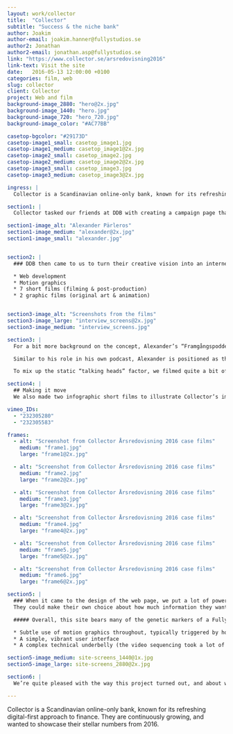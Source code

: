 ```yaml
---
layout: work/collector
title:  "Collector"
subtitle: "Success & the niche bank"
author: Joakim
author-email: joakim.hanner@fullystudios.se
author2: Jonathan
author2-email: jonathan.asp@fullystudios.se
link: "https://www.collector.se/arsredovisning2016"
link-text: Visit the site
date:   2016-05-13 12:00:00 +0100
categories: film, web
slug: collector
client: Collector
project: Web and film
background-image_2880: "hero@2x.jpg"
background-image_1440: "hero.jpg"
background-image_720: "hero_720.jpg"
background-image_color: "#AC77BB"

casetop-bgcolor: "#29173D"
casetop-image1_small: casetop_image1.jpg
casetop-image1_medium: casetop_image1@2x.jpg
casetop-image2_small: casetop_image2.jpg
casetop-image2_medium: casetop_image2@2x.jpg
casetop-image3_small: casetop_image3.jpg
casetop-image3_medium: casetop_image3@2x.jpg

ingress: |
  Collector is a Scandinavian online-only bank, known for its refreshing digital-first approach to finance. They are continuously growing, and wanted to showcase their stellar numbers from 2016.

section1: |
  Collector tasked our friends at DDB with creating a campaign page that presented their 2016 Financial Report in an understandable and compelling way. They came up with inspired idea of bringing in a famous Swedish podcaster, Alexander Pärleros. 

section1-image_alt: "Alexander Pärleros"
section1-image_medium: "alexander@2x.jpg"
section1-image_small: "alexander.jpg"


section2: |
  ### DDB then came to us to turn their creative vision into an internet reality, which entailed: 

  * Web development 
  * Motion graphics 
  * 7 short films (filming & post-production) 
  * 2 graphic films (original art & animation) 


section3-image_alt: "Screenshots from the films"
section3-image_large: "interview_screens@2x.jpg"
section3-image_medium: "interview_screens.jpg"

section3: |
  For a bit more background on the concept, Alexander’s “Framgångspodden” (which translates to The Success Podcast) tells stories of Nordic entrepreneurs disrupting industries through creativity and sheer determination. 

  Similar to his role in his own podcast, Alexander is positioned as the “host” of the Collector campaign page. He conducts a series of interviews with the heads of key departments at Collector, which we filmed at their Gothenburg headquarters. 

  To mix up the static “talking heads” factor, we filmed quite a bit of B roll showing Collector employees doing their everyday work. The footage flaunts the company culture perfectly: open and relaxed, yet intelligent, tuned-in and motivated. With many of the computer screens showing code, it drives home the fact that Collector is indeed an IT powerhouse. 

section4: |
  ## Making it move
  We also made two infographic short films to illustrate Collector’s impressive business success stories from last year. They are all about banking services, which can easily be snooze-inducing. So in the translation to movies, we aimed to make them brisk, inspiring stories. With a hint of comedy too.

vimeo_IDs: 
  - "232305280"
  - "232305583"

frames:
  - alt: "Screenshot from Collector Årsredovisning 2016 case films"
    medium: "frame1.jpg"
    large: "frame1@2x.jpg"

  - alt: "Screenshot from Collector Årsredovisning 2016 case films"
    medium: "frame2.jpg"
    large: "frame2@2x.jpg"

  - alt: "Screenshot from Collector Årsredovisning 2016 case films"
    medium: "frame3.jpg"
    large: "frame3@2x.jpg"

  - alt: "Screenshot from Collector Årsredovisning 2016 case films"
    medium: "frame4.jpg"
    large: "frame4@2x.jpg"

  - alt: "Screenshot from Collector Årsredovisning 2016 case films"
    medium: "frame5.jpg"
    large: "frame5@2x.jpg"

  - alt: "Screenshot from Collector Årsredovisning 2016 case films"
    medium: "frame6.jpg"
    large: "frame6@2x.jpg" 

section5: |
  ### When it came to the design of the web page, we put a lot of power in the hands of the user.
  They could make their own choice about how much information they wanted to choose about a topic by using the toggle-down sections. Or they could take a passive approach: we wrapped the Vimeo API in a playlist function so the films would play in a continuous sequence, Netflix-binging style. 

  ##### Overall, this site bears many of the genetic markers of a Fully Studios production:

  * Subtle use of motion graphics throughout, typically triggered by hovers. 
  * A simple, vibrant user interface 
  * A complex technical underbelly (the video sequencing took a lot of elbow grease to become so seamless, for instance).   

section5-image_medium: site-screens_1440@1x.jpg
section5-image_large: site-screens_2880@2x.jpg

section6: |
  We’re quite pleased with the way this project turned out, and about what it means for us. Last year we set a goal to be a half web, half film studio. Judging by the extent of in-house talent that generated the art, film and code on this campaign page, it looks like we’ve made it. And in good time too! 

---
```

Collector is a Scandinavian online-only bank, known for its refreshing digital-first approach to finance. They are continuously growing, and wanted to showcase their stellar numbers from 2016.


